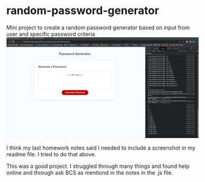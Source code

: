 # random-password-generator
Mini project to create a random password generator based on input from user and specific password criteria
![Alt text](image.png)

I think my last homework notes said I needed to include a screenshot in my readme file.  I tried to do that above.  

This was a good project.  I struggled through many things and found help online and through ask BCS as mentiond in the notes in the .js file.  